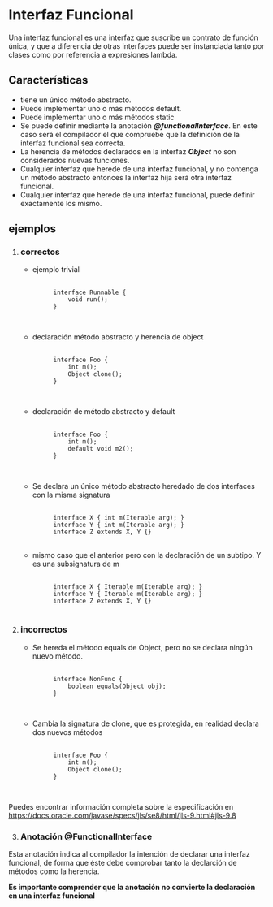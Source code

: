 # Interfaz Funcional

Una interfaz funcional es una interfaz que suscribe un contrato de función única, y que a diferencia de otras interfaces puede ser instanciada tanto por clases como por referencia a expresiones lambda.



## Características

* tiene un único método abstracto. 
* Puede implementar uno o más métodos default.
* Puede implementar uno o más métodos static
* Se puede definir mediante la anotación **_@functionalInterface_**. En este caso será el compilador el que compruebe que la definición de la interfaz funcional sea correcta.
* La herencia de métodos declarados en la interfaz **_Object_** no son considerados nuevas funciones.
* Cualquier interfaz que herede de una interfaz funcional, y no contenga un método abstracto entonces la interfaz hija será otra interfaz funcional.
* Cualquier interfaz que herede de una interfaz funcional, puede definir exactamente los mismo.


## ejemplos

1. ### correctos
   * ejemplo trivial
    <pre>
        <code>
            interface Runnable {
                void run();
            }
        </code>
    </pre>
   * declaración método abstracto y herencia de object
    <pre>
        <code>
            interface Foo {
                int m();
                Object clone();
            }
        </code>
    </pre>
   * declaración de método abstracto y default
    <pre>
        <code>
            interface Foo {
                int m();
                default void m2();
            }
        </code>
    </pre>
    * Se declara un único método abstracto heredado de dos interfaces con la misma signatura
    <pre>
        <code>
            interface X { int m(Iterable<String> arg); }
            interface Y { int m(Iterable<String> arg); }
            interface Z extends X, Y {}        </code>
    </pre>
    * mismo caso que el anterior pero con la declaración de un subtipo. Y es una subsignatura de m
    <pre>
        <code>
            interface X { Iterable m(Iterable<String> arg); }
            interface Y { Iterable<String> m(Iterable arg); }
            interface Z extends X, Y {}        </code>
    </pre>
2. ### incorrectos
    * Se hereda el método equals de Object, pero no se declara ningún nuevo método.
    <pre>
        <code> 
            interface NonFunc {
                boolean equals(Object obj);
            }
        </code>
    </pre>
    * Cambia la signatura de clone, que es protegida, en realidad declara dos nuevos métodos
    <pre>
        <code>
            interface Foo {
                int m();
                Object clone();
            }
        </code>
    </pre>

Puedes encontrar información completa sobre la especificación en <https://docs.oracle.com/javase/specs/jls/se8/html/jls-9.html#jls-9.8>

3. ### Anotación @FunctionalInterface
Esta anotación indica al compilador la intención de declarar una interfaz funcional, de forma que éste debe comprobar tanto la declarción de métodos como la herencia.

**Es importante comprender que la anotación no convierte la declaración en una interfaz funcional**
